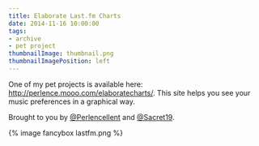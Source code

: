 ```yaml
---
title: Elaborate Last.fm Charts
date: 2014-11-16 10:00:00
tags:
- archive
- pet project
thumbnailImage: thumbnail.png
thumbnailImagePosition: left
---
```


One of my pet projects is available here: http://perlence.mooo.com/elaboratecharts/.
This site helps you see your music preferences in a graphical way.
<!-- more -->
Brought to you by [@Perlencellent](https://twitter.com/perlencellent) and [@Sacret19](https://twitter.com/sacret19).

{% image fancybox lastfm.png %}